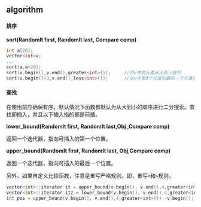 ## algorithm

#### 排序

**sort\(**RandomIt first, RandomIt last, Compare comp**\)**

```cpp
int a[20];
vector<int>v;
...
sort(a,a+20);
sort(v.begin(),v.end(),greater<int>());     //将v中的元素从大到小排列
sort(v.begin()+3,v.end(),less<int>());      //从v中第3个元素到最后一个元素按照从小到大的顺序排序
```

#### 查找

在使用前应确保有序，默认情况下函数都默认为从大到小的顺序进行二分搜索。查找即插入，并且以下插入指的都是前插。

**lower\_bound\(**RandomIt first, RandomIt last,Obj ,Compare comp**\)**

返回一个迭代器，指向可插入的第一个位置。

**upper\_bound\(**RandomIt first, RandomIt last, Obj,Compare comp**\)**

返回一个迭代器，指向可插入的最后一个位置。

另外，如果自定义比较函数，注意是重写严格规则，即，重写`<`和`>`规则。

```cpp
vector<int>::iterator it = upper_bound(v.begin(), v.end(),4,greater<int>());
vector<int>::iterator it2 = lower_bound(v.begin(), v.end(),4,greater<int>());
int pos = upper_bound(v.begin(), v.end(),4,greater<int>()) -v.begin();   //获得位置
```



